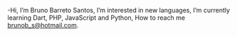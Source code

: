 -Hi, I’m Bruno Barreto Santos, I’m interested in new languages, I’m currently learning Dart, PHP, JavaScript and Python, How to reach me brunob_s@hotmail.com.
